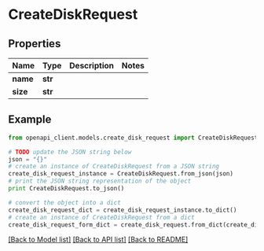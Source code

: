 # CreateDiskRequest


## Properties
Name | Type | Description | Notes
------------ | ------------- | ------------- | -------------
**name** | **str** |  | 
**size** | **str** |  | 

## Example

```python
from openapi_client.models.create_disk_request import CreateDiskRequest

# TODO update the JSON string below
json = "{}"
# create an instance of CreateDiskRequest from a JSON string
create_disk_request_instance = CreateDiskRequest.from_json(json)
# print the JSON string representation of the object
print CreateDiskRequest.to_json()

# convert the object into a dict
create_disk_request_dict = create_disk_request_instance.to_dict()
# create an instance of CreateDiskRequest from a dict
create_disk_request_form_dict = create_disk_request.from_dict(create_disk_request_dict)
```
[[Back to Model list]](../README.md#documentation-for-models) [[Back to API list]](../README.md#documentation-for-api-endpoints) [[Back to README]](../README.md)



